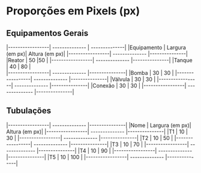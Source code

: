 # Proporções em Pixels (px)

## Equipamentos Gerais
|-----------------| -------------- | --------------|
|Equipamento      | Largura (em px)| Altura (em px)|
|-----------------| -------------- |---------------|
|Reator           | 50             |50             |
|-----------------| -------------- |---------------|
|Tanque           | 40             | 80            |              
|-----------------| -------------- |---------------|
|Bomba            | 30             | 30            |
|-----------------| -------------- |---------------|
|Válvula          | 30             | 30            |
|-----------------| -------------- |---------------|
|Conexão          | 30             | 30            |
|-----------------| -------------- |---------------|


## Tubulações
|-----------------| -------------- |---------------|
|Nome             | Largura (em px)| Altura (em px)|
|-----------------| -------------- |---------------|
|T1               | 10             | 30            | 
|-----------------| -------------- |---------------|
|T2		  | 10             | 50            |
|-----------------| -------------- |---------------|
|T3               | 10             | 70            |
|-----------------| -------------- |---------------|
|T4               | 10             | 90            | 
|-----------------| -------------- |---------------|
|T5               | 10             | 100           |
|-----------------| -------------- |---------------|
